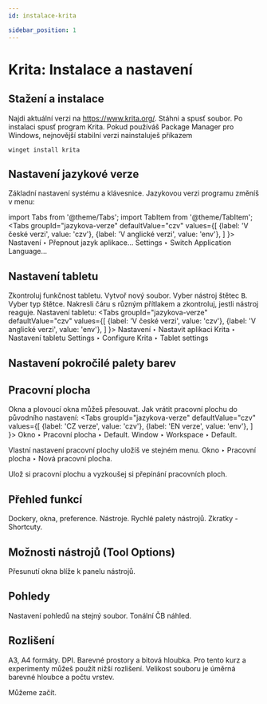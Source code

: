 ```yaml
---
id: instalace-krita

sidebar_position: 1
---
```


# Krita: Instalace a nastavení

## Stažení a instalace
Najdi aktuální verzi na https://www.krita.org/. Stáhni a spusť soubor.  Po instalaci spusť program Krita. Pokud používáš Package Manager pro Windows, nejnovější stabilní verzi nainstaluješ příkazem

```
winget install krita
```

## Nastavení jazykové verze
Základní nastavení systému a klávesnice.
Jazykovou verzi programu změníš v menu:

import Tabs from '@theme/Tabs';
import TabItem from '@theme/TabItem';
<Tabs
  groupId="jazykova-verze"
  defaultValue="czv"
  values={[
    {label: 'V české verzi', value: 'czv'},
    {label: 'V anglické verzi', value: 'env'},
  ]
}>
<TabItem value="czv">Nastavení ‣ Přepnout jazyk aplikace...</TabItem>
<TabItem value="env">Settings ‣ Switch Application Language...</TabItem>
</Tabs>

## Nastavení tabletu
Zkontroluj funkčnost tabletu. Vytvoř nový soubor. Vyber nástroj štětec <kbd>B</kbd>. Vyber typ štětce. Nakresli čáru s různým přítlakem a zkontroluj, jestli nástroj reaguje. Nastavení tabletu:
<Tabs
  groupId="jazykova-verze"
  defaultValue="czv"
  values={[
    {label: 'V české verzi', value: 'czv'},
    {label: 'V anglické verzi', value: 'env'},
  ]
}>
<TabItem value="czv">Nastavení ‣ Nastavit aplikaci Krita ‣ Nastavení tabletu</TabItem>
<TabItem value="env">Settings ‣ Configure Krita ‣ Tablet settings </TabItem>
</Tabs>

## Nastavení pokročilé palety barev

## Pracovní plocha
Okna a plovoucí okna můžeš přesouvat. Jak vrátit pracovní plochu do původního nastavení:
<Tabs
  groupId="jazykova-verze"
  defaultValue="czv"
  values={[
    {label: 'CZ verze', value: 'czv'},
    {label: 'EN verze', value: 'env'},
  ]
}>
<TabItem value="czv">Okno ‣ Pracovní plocha ‣ Default.</TabItem>
<TabItem value="env">Window ‣ Workspace ‣ Default.</TabItem>
</Tabs>

Vlastní nastavení pracovní plochy uložíš ve stejném menu.
    Okno ‣ Pracovní plocha ‣ Nová pracovní plocha.

Ulož si pracovní plochu a vyzkoušej si přepínání pracovních ploch.

## Přehled funkcí
Dockery, okna, preference. Nástroje. Rychlé palety nástrojů. Zkratky - Shortcuty.
## Možnosti nástrojů (Tool Options)
Přesunutí okna blíže k panelu nástrojů.

## Pohledy
Nastavení pohledů na stejný soubor. Tonální ČB náhled.
## Rozlišení
A3, A4 formáty. DPI. Barevné prostory a bitová hloubka. Pro tento kurz a experimenty můžeš použít nižší rozlišení. Velikost souboru je úměrná barevné hloubce a počtu vrstev.

Můžeme začít.

